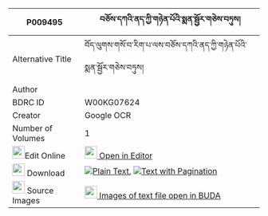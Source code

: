 |P009495|བཅོས་དཀའི་ནད་ཀྱི་གཉེན་པོའི་སྨན་སྦྱོར་གཅེས་བཏུས། 
| --- | --- 
|Alternative Title |བོད་ལུགས་གསོ་བ་རིག་པ་ལས་བཅོས་དཀའི་ནད་ཀྱི་གཉེན་པོའི་སྨན་སྦྱོར་གཅེས་བཏུས།
|Author | 
|BDRC ID | W00KG07624
|Creator | Google OCR
|Number of Volumes| 1
|<img width="25" src="https://img.icons8.com/color/25/000000/edit-property.png">Edit Online| [<img width="25" src="https://avatars.githubusercontent.com/u/45091458?s=200&v=4"> Open in Editor](http://editor.openpecha.org/P009495)
|<img width="25" src="https://img.icons8.com/fluent/48/000000/download-2.png"/>  Download | [![](https://img.icons8.com/color/20/000000/txt.png)Plain Text](https://github.com/Openpecha/P009495/releases/download/v2/cho_sa_ka_i_ne_kyi_nyenpo_i_me_plain_P009495.zip), [![](https://img.icons8.com/color/20/000000/txt.png)Text with Pagination](https://github.com/Openpecha/P009495/releases/download/v2/cho_sa_ka_i_ne_kyi_nyenpo_i_me_pages_P009495.zip)
|<img width="25" src="https://img.icons8.com/plasticine/100/000000/pictures-folder.png"/>  Source Images | [<img width="25" src="https://library.bdrc.io/icons/BUDA-small.svg"> Images of text file open in BUDA](https://library.bdrc.io/show/bdr:W00KG07624)
